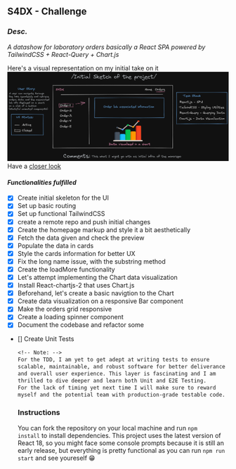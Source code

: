 ## S4DX - Challenge

### _Desc._

_A datashow for laboratory orders basically a React SPA powered by TailwindCSS + React-Query + Chart.js_

Here's a visual representation on my initial take on it
![Sketch](/public/sketch.png)
Have a [closer look](https://excalidraw.com/#json=f7WOviSiPwA3vmNqBlYi9,4lpFLAOVDmr2FCdPojZTLw)

#### _Functionalities fulfilled_

- [x] Create initial skeleton for the UI
- [x] Set up basic routing
- [x] Set up functional TailwindCSS
- [x] create a remote repo and push initial changes
- [x] Create the homepage markup and style it a bit aesthetically
- [x] Fetch the data given and check the preview
- [x] Populate the data in cards
- [x] Style the cards information for better UX
- [x] Fix the long name issue, with the substring method
- [x] Create the loadMore functionality
- [x] Let's attempt implementing the Chart data visualization
- [x] Install React-chartjs-2 that uses Chart.js
- [x] Beforehand, let's create a basic navigtion to the Chart
- [x] Create data visualization on a responsive Bar component
- [x] Make the orders grid responsive
- [x] Create a loading spinner component
- [x] Document the codebase and refactor some
- [] Create Unit Tests

  ```
  <!-- Note: -->
  For the TDD, I am yet to get adept at writing tests to ensure scalable, maintainable, and robust software for better deliverance and overall user experience. This layer is fascinating and I am thrilled to dive deeper and learn both Unit and E2E Testing.
  For the lack of timing yet next time I will make sure to reward myself and the potential team with production-grade testable code.
  ```

  ### Instructions

  You can fork the repository on your local machine and run <code>npm install</code> to install dependencies.
  This project uses the latest version of React 18, so you might face some console prompts because it is still an early release, but everything is pretty functional as you can run <code>npm run start</code> and see youreself 😁
